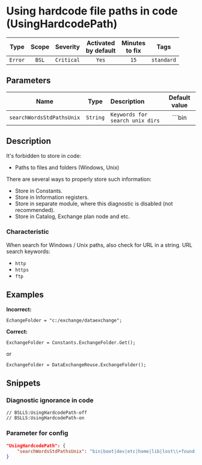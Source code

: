 # Using hardcode file paths in code (UsingHardcodePath)

| Type | Scope | Severity | Activated<br/>by default | Minutes<br/>to fix | Tags |
| :-: | :-: | :-: | :-: | :-: | :-: |
| `Error` | `BSL` | `Critical` | `Yes` | `15` | `standard` |

## Parameters 

| Name | Type | Description | Default value |
| :-: | :-: | :-- | :-: |
| `searchWordsStdPathsUnix` | `String` | ```Keywords for search unix dirs``` | ```bin|boot|dev|etc|home|lib|lost\+found|misc|mnt|media|opt|proc|root|run|sbin|tmp|usr|var``` |

<!-- Блоки выше заполняются автоматически, не трогать -->
## Description

It's forbidden to store in code:

- Paths to files and folders (Windows, Unix)

There are several ways to properly store such information:

- Store in Constants.
- Store in Information registers.
- Store in separate module, where this diagnostic is disabled (not recommended).
- Store in Catalog, Exchange plan node and etc.

### Characteristic

When search for Windows / Unix  paths, also check for URL in a string. URL search keywords:

- `http`
- `https`
- `ftp`

## Examples

**Incorrect:**

```bsl
EchangeFolder = "c:/exchange/dataexchange";
```

**Correct:**

```bsl
ExchangeFolder = Constants.ExchangeFolder.Get();
```

or

```bsl
ExchangeFolder = DataExchangeReuse.ExchangeFolder();
```

## Snippets

<!-- Блоки ниже заполняются автоматически, не трогать -->
### Diagnostic ignorance in code

```bsl
// BSLLS:UsingHardcodePath-off
// BSLLS:UsingHardcodePath-on
```

### Parameter for config

```json
"UsingHardcodePath": {
    "searchWordsStdPathsUnix": "bin|boot|dev|etc|home|lib|lost\\+found|misc|mnt|media|opt|proc|root|run|sbin|tmp|usr|var"
}
```
